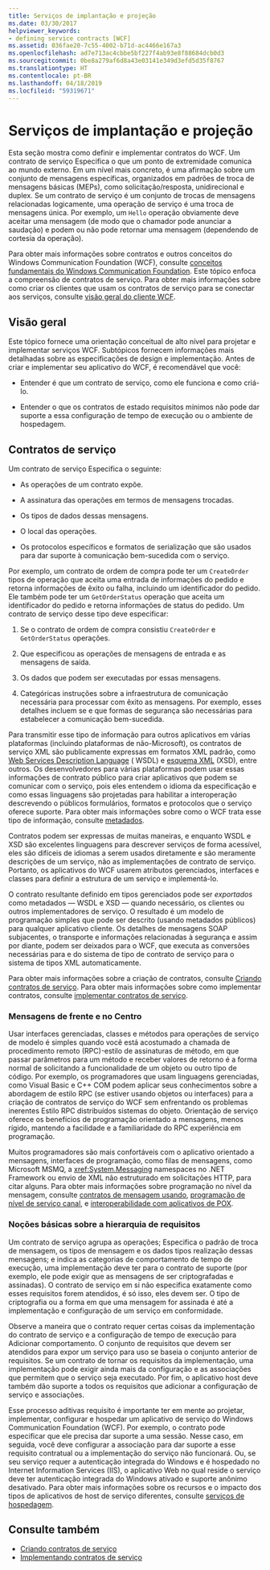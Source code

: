 ```yaml
---
title: Serviços de implantação e projeção
ms.date: 03/30/2017
helpviewer_keywords:
- defining service contracts [WCF]
ms.assetid: 036fae20-7c55-4002-b71d-ac4466e167a3
ms.openlocfilehash: ad7e713ac4cbbe5bf227f4ab93e8f88684dcb0d3
ms.sourcegitcommit: 0be8a279af6d8a43e03141e349d3efd5d35f8767
ms.translationtype: HT
ms.contentlocale: pt-BR
ms.lasthandoff: 04/18/2019
ms.locfileid: "59319671"
---
```

# <a name="designing-and-implementing-services"></a>Serviços de implantação e projeção
Esta seção mostra como definir e implementar contratos do WCF. Um contrato de serviço Especifica o que um ponto de extremidade comunica ao mundo externo. Em um nível mais concreto, é uma afirmação sobre um conjunto de mensagens específicas, organizados em padrões de troca de mensagens básicas (MEPs), como solicitação/resposta, unidirecional e duplex. Se um contrato de serviço é um conjunto de trocas de mensagens relacionadas logicamente, uma operação de serviço é uma troca de mensagens única. Por exemplo, um `Hello` operação obviamente deve aceitar uma mensagem (de modo que o chamador pode anunciar a saudação) e podem ou não pode retornar uma mensagem (dependendo de cortesia da operação).  
  
 Para obter mais informações sobre contratos e outros conceitos do Windows Communication Foundation (WCF), consulte [conceitos fundamentais do Windows Communication Foundation](../../../docs/framework/wcf/fundamental-concepts.md). Este tópico enfoca a compreensão de contratos de serviço. Para obter mais informações sobre como criar os clientes que usam os contratos de serviço para se conectar aos serviços, consulte [visão geral do cliente WCF](../../../docs/framework/wcf/wcf-client-overview.md).  
  
## <a name="overview"></a>Visão geral  
 Este tópico fornece uma orientação conceitual de alto nível para projetar e implementar serviços WCF. Subtópicos fornecem informações mais detalhadas sobre as especificações de design e implementação. Antes de criar e implementar seu aplicativo do WCF, é recomendável que você:  
  
-   Entender é que um contrato de serviço, como ele funciona e como criá-lo.  
  
-   Entender o que os contratos de estado requisitos mínimos não pode dar suporte a essa configuração de tempo de execução ou o ambiente de hospedagem.  
  
## <a name="service-contracts"></a>Contratos de serviço  
 Um contrato de serviço Especifica o seguinte:  
  
-   As operações de um contrato expõe.  
  
-   A assinatura das operações em termos de mensagens trocadas.  
  
-   Os tipos de dados dessas mensagens.  
  
-   O local das operações.  
  
-   Os protocolos específicos e formatos de serialização que são usados para dar suporte à comunicação bem-sucedida com o serviço.  
  
 Por exemplo, um contrato de ordem de compra pode ter um `CreateOrder` tipos de operação que aceita uma entrada de informações do pedido e retorna informações de êxito ou falha, incluindo um identificador do pedido. Ele também pode ter um `GetOrderStatus` operação que aceita um identificador do pedido e retorna informações de status do pedido. Um contrato de serviço desse tipo deve especificar:  
  
1. Se o contrato de ordem de compra consistiu `CreateOrder` e `GetOrderStatus` operações.  
  
2. Que especificou as operações de mensagens de entrada e as mensagens de saída.  
  
3. Os dados que podem ser executadas por essas mensagens.  
  
4. Categóricas instruções sobre a infraestrutura de comunicação necessária para processar com êxito as mensagens. Por exemplo, esses detalhes incluem se e que formas de segurança são necessárias para estabelecer a comunicação bem-sucedida.  
  
 Para transmitir esse tipo de informação para outros aplicativos em várias plataformas (incluindo plataformas de não-Microsoft), os contratos de serviço XML são publicamente expressas em formatos XML padrão, como [Web Services Description Language](https://go.microsoft.com/fwlink/?LinkId=94952) ( WSDL) e [esquema XML](https://go.microsoft.com/fwlink/?LinkId=94953) (XSD), entre outros. Os desenvolvedores para várias plataformas podem usar essas informações de contrato público para criar aplicativos que podem se comunicar com o serviço, pois eles entendem o idioma da especificação e como essas linguagens são projetadas para habilitar a interoperação descrevendo o públicos formulários, formatos e protocolos que o serviço oferece suporte. Para obter mais informações sobre como o WCF trata esse tipo de informação, consulte [metadados](../../../docs/framework/wcf/feature-details/metadata.md).  
  
 Contratos podem ser expressas de muitas maneiras, e enquanto WSDL e XSD são excelentes linguagens para descrever serviços de forma acessível, eles são difíceis de idiomas a serem usados diretamente e são meramente descrições de um serviço, não as implementações de contrato de serviço. Portanto, os aplicativos do WCF usarem atributos gerenciados, interfaces e classes para definir a estrutura de um serviço e implementá-lo.  
  
 O contrato resultante definido em tipos gerenciados pode ser *exportados* como metadados — WSDL e XSD — quando necessário, os clientes ou outros implementadores de serviço. O resultado é um modelo de programação simples que pode ser descrito (usando metadados públicos) para qualquer aplicativo cliente. Os detalhes de mensagens SOAP subjacentes, o transporte e informações relacionadas à segurança e assim por diante, podem ser deixados para o WCF, que executa as conversões necessárias para e do sistema de tipo de contrato de serviço para o sistema de tipos XML automaticamente.  
  
 Para obter mais informações sobre a criação de contratos, consulte [Criando contratos de serviço](../../../docs/framework/wcf/designing-service-contracts.md). Para obter mais informações sobre como implementar contratos, consulte [implementar contratos de serviço](../../../docs/framework/wcf/implementing-service-contracts.md).  
  
### <a name="messages-up-front-and-center"></a>Mensagens de frente e no Centro  
 Usar interfaces gerenciadas, classes e métodos para operações de serviço de modelo é simples quando você está acostumado a chamada de procedimento remoto (RPC)-estilo de assinaturas de método, em que passar parâmetros para um método e receber valores de retorno é a forma normal de solicitando a funcionalidade de um objeto ou outro tipo de código. Por exemplo, os programadores que usam linguagens gerenciadas, como Visual Basic e C++ COM podem aplicar seus conhecimentos sobre a abordagem de estilo RPC (se estiver usando objetos ou interfaces) para a criação de contratos de serviço do WCF sem enfrentando os problemas inerentes Estilo RPC distribuídos sistemas do objeto. Orientação de serviço oferece os benefícios de programação orientado a mensagens, menos rígido, mantendo a facilidade e a familiaridade do RPC experiência em programação.  
  
 Muitos programadores são mais confortáveis com o aplicativo orientado a mensagens, interfaces de programação, como filas de mensagens, como Microsoft MSMQ, a <xref:System.Messaging> namespaces no .NET Framework ou envio de XML não estruturado em solicitações HTTP, para citar alguns. Para obter mais informações sobre programação no nível da mensagem, consulte [contratos de mensagem usando](../../../docs/framework/wcf/feature-details/using-message-contracts.md), [programação de nível de serviço canal](../../../docs/framework/wcf/extending/service-channel-level-programming.md), e [interoperabilidade com aplicativos de POX](../../../docs/framework/wcf/feature-details/interoperability-with-pox-applications.md).  
  
### <a name="understanding-the-hierarchy-of-requirements"></a>Noções básicas sobre a hierarquia de requisitos  
 Um contrato de serviço agrupa as operações; Especifica o padrão de troca de mensagem, os tipos de mensagem e os dados tipos realização dessas mensagens; e indica as categorias de comportamento de tempo de execução, uma implementação deve ter para o contrato de suporte (por exemplo, ele pode exigir que as mensagens de ser criptografadas e assinadas). O contrato de serviço em si não especifica exatamente como esses requisitos forem atendidos, é só isso, eles devem ser. O tipo de criptografia ou a forma em que uma mensagem for assinada é até a implementação e configuração de um serviço em conformidade.  
  
 Observe a maneira que o contrato requer certas coisas da implementação do contrato de serviço e a configuração de tempo de execução para Adicionar comportamento. O conjunto de requisitos que devem ser atendidos para expor um serviço para uso se baseia o conjunto anterior de requisitos. Se um contrato de tornar os requisitos da implementação, uma implementação pode exigir ainda mais da configuração e as associações que permitem que o serviço seja executado. Por fim, o aplicativo host deve também dão suporte a todos os requisitos que adicionar a configuração de serviço e associações.  
  
 Esse processo aditivas requisito é importante ter em mente ao projetar, implementar, configurar e hospedar um aplicativo de serviço do Windows Communication Foundation (WCF). Por exemplo, o contrato pode especificar que ele precisa dar suporte a uma sessão. Nesse caso, em seguida, você deve configurar a associação para dar suporte a esse requisito contratual ou a implementação do serviço não funcionará. Ou, se seu serviço requer a autenticação integrada do Windows e é hospedado no Internet Information Services (IIS), o aplicativo Web no qual reside o serviço deve ter autenticação integrada do Windows ativado e suporte anônimo desativado. Para obter mais informações sobre os recursos e o impacto dos tipos de aplicativos de host de serviço diferentes, consulte [serviços de hospedagem](../../../docs/framework/wcf/hosting-services.md).  
  
## <a name="see-also"></a>Consulte também

- [Criando contratos de serviço](../../../docs/framework/wcf/designing-service-contracts.md)
- [Implementando contratos de serviço](../../../docs/framework/wcf/implementing-service-contracts.md)
